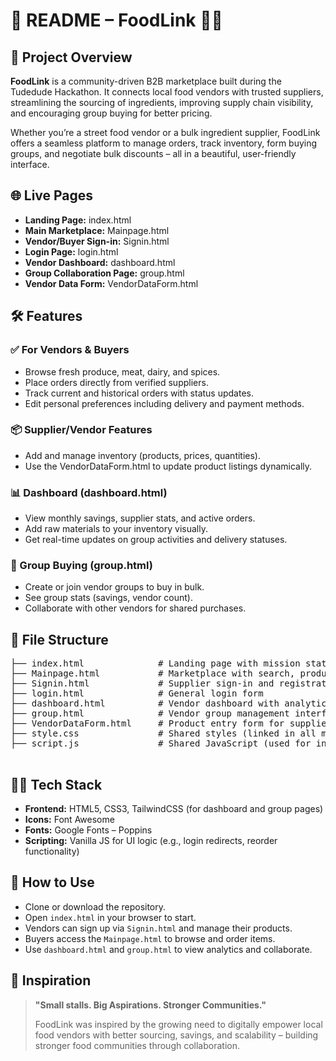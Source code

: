 <!DOCTYPE html>
<html lang="en">
<head>
  <meta charset="UTF-8" />
  <meta name="viewport" content="width=device-width, initial-scale=1.0"/>
  <title>README – FoodLink</title>
</head>
<body>

  <h1>🧾 README – FoodLink 🍴🔗</h1>

  <h2>🚀 Project Overview</h2>
  <p><strong>FoodLink</strong> is a community-driven B2B marketplace built during the Tudedude Hackathon. It connects local food vendors with trusted suppliers, streamlining the sourcing of ingredients, improving supply chain visibility, and encouraging group buying for better pricing.</p>
  <p>Whether you’re a street food vendor or a bulk ingredient supplier, FoodLink offers a seamless platform to manage orders, track inventory, form buying groups, and negotiate bulk discounts – all in a beautiful, user-friendly interface.</p>

  <h2>🌐 Live Pages</h2>
  <ul>
    <li><strong>Landing Page:</strong> index.html</li>
    <li><strong>Main Marketplace:</strong> Mainpage.html</li>
    <li><strong>Vendor/Buyer Sign-in:</strong> Signin.html</li>
    <li><strong>Login Page:</strong> login.html</li>
    <li><strong>Vendor Dashboard:</strong> dashboard.html</li>
    <li><strong>Group Collaboration Page:</strong> group.html</li>
    <li><strong>Vendor Data Form:</strong> VendorDataForm.html</li>
  </ul>

  <h2>🛠 Features</h2>

  <h3>✅ For Vendors & Buyers</h3>
  <ul>
    <li>Browse fresh produce, meat, dairy, and spices.</li>
    <li>Place orders directly from verified suppliers.</li>
    <li>Track current and historical orders with status updates.</li>
    <li>Edit personal preferences including delivery and payment methods.</li>
  </ul>

  <h3>📦 Supplier/Vendor Features</h3>
  <ul>
    <li>Add and manage inventory (products, prices, quantities).</li>
    <li>Use the VendorDataForm.html to update product listings dynamically.</li>
  </ul>

  <h3>📊 Dashboard (dashboard.html)</h3>
  <ul>
    <li>View monthly savings, supplier stats, and active orders.</li>
    <li>Add raw materials to your inventory visually.</li>
    <li>Get real-time updates on group activities and delivery statuses.</li>
  </ul>

  <h3>🤝 Group Buying (group.html)</h3>
  <ul>
    <li>Create or join vendor groups to buy in bulk.</li>
    <li>See group stats (savings, vendor count).</li>
    <li>Collaborate with other vendors for shared purchases.</li>
  </ul>

  <h2>📁 File Structure</h2>
  <pre>
├── index.html              # Landing page with mission statement and call to action
├── Mainpage.html           # Marketplace with search, product list, and ordering
├── Signin.html             # Supplier sign-in and registration
├── login.html              # General login form
├── dashboard.html          # Vendor dashboard with analytics
├── group.html              # Vendor group management interface
├── VendorDataForm.html     # Product entry form for suppliers
├── style.css               # Shared styles (linked in all major files)
├── script.js               # Shared JavaScript (used for interactivity)
  </pre>

  <h2>🧑‍💻 Tech Stack</h2>
  <ul>
    <li><strong>Frontend:</strong> HTML5, CSS3, TailwindCSS (for dashboard and group pages)</li>
    <li><strong>Icons:</strong> Font Awesome</li>
    <li><strong>Fonts:</strong> Google Fonts – Poppins</li>
    <li><strong>Scripting:</strong> Vanilla JS for UI logic (e.g., login redirects, reorder functionality)</li>
  </ul>

  <h2>📌 How to Use</h2>
  <ul>
    <li>Clone or download the repository.</li>
    <li>Open <code>index.html</code> in your browser to start.</li>
    <li>Vendors can sign up via <code>Signin.html</code> and manage their products.</li>
    <li>Buyers access the <code>Mainpage.html</code> to browse and order items.</li>
    <li>Use <code>dashboard.html</code> and <code>group.html</code> to view analytics and collaborate.</li>
  </ul>

  <h2>🧠 Inspiration</h2>
  <blockquote>
    <p><strong>"Small stalls. Big Aspirations. Stronger Communities."</strong></p>
    <p>FoodLink was inspired by the growing need to digitally empower local food vendors with better sourcing, savings, and scalability – building stronger food communities through collaboration.</p>
  </blockquote>

</body>
</html>
